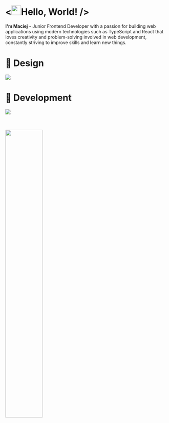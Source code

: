 # <<img src="https://user-images.githubusercontent.com/29491322/158017321-2eb04161-6400-4eea-938b-ed201b42345c.gif" height="30px">Hello, World! />


<b>I'm Maciej</b> - Junior Frontend Developer with a passion for building web applications using modern technologies such as TypeScript and React that loves creativity and problem-solving involved in web development, constantly striving to improve skills and learn new things.
</p>

<h1 align="left">🎨 Design</h1>
<div align="left">
  <img src="https://skillicons.dev/icons?i=ps,ai,pr,ae,figma,blender,autocad"/>
<div>
  
<h1 align="left">🔧 Development</h1>

<div align="left">
  <img src="https://skillicons.dev/icons?i=html,css,js,ts,sass,jquery,docker,git,react,astro,nextjs,vue,express,electron,mysql,mongodb,svg,linux"/>
<div>
  
  
<br/><br/>
<img style="width: 48%" src="https://github-readme-stats.vercel.app/api?username=maciejkurzak&count_private=true&show_icons=true&theme=github_dark"/>
&nbsp;&nbsp;&nbsp;&nbsp;&nbsp;&nbsp;
